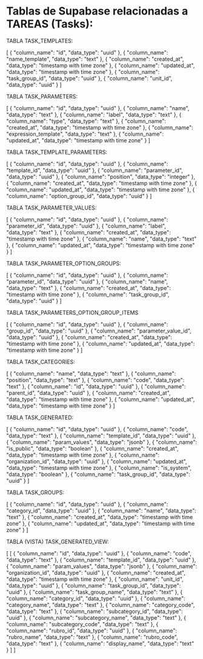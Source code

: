 # Tablas de Supabase relacionadas a TAREAS (Tasks):

TABLA TASK_TEMPLATES:

[
  {
    "column_name": "id",
    "data_type": "uuid"
  },
  {
    "column_name": "name_template",
    "data_type": "text"
  },
  {
    "column_name": "created_at",
    "data_type": "timestamp with time zone"
  },
  {
    "column_name": "updated_at",
    "data_type": "timestamp with time zone"
  },
  {
    "column_name": "task_group_id",
    "data_type": "uuid"
  },
  {
    "column_name": "unit_id",
    "data_type": "uuid"
  }
]

TABLA TASK_PARAMETERS:

[
  {
    "column_name": "id",
    "data_type": "uuid"
  },
  {
    "column_name": "name",
    "data_type": "text"
  },
  {
    "column_name": "label",
    "data_type": "text"
  },
  {
    "column_name": "type",
    "data_type": "text"
  },
  {
    "column_name": "created_at",
    "data_type": "timestamp with time zone"
  },
  {
    "column_name": "expression_template",
    "data_type": "text"
  },
  {
    "column_name": "updated_at",
    "data_type": "timestamp with time zone"
  }
]

TABLA TASK_TEMPLATE_PARAMETERS:

[
  {
    "column_name": "id",
    "data_type": "uuid"
  },
  {
    "column_name": "template_id",
    "data_type": "uuid"
  },
  {
    "column_name": "parameter_id",
    "data_type": "uuid"
  },
  {
    "column_name": "position",
    "data_type": "integer"
  },
  {
    "column_name": "created_at",
    "data_type": "timestamp with time zone"
  },
  {
    "column_name": "updated_at",
    "data_type": "timestamp with time zone"
  },
  {
    "column_name": "option_group_id",
    "data_type": "uuid"
  }
]

TABLA TASK_PARAMETER_VALUES:

[
  {
    "column_name": "id",
    "data_type": "uuid"
  },
  {
    "column_name": "parameter_id",
    "data_type": "uuid"
  },
  {
    "column_name": "label",
    "data_type": "text"
  },
  {
    "column_name": "created_at",
    "data_type": "timestamp with time zone"
  },
  {
    "column_name": "name",
    "data_type": "text"
  },
  {
    "column_name": "updated_at",
    "data_type": "timestamp with time zone"
  }
]

TABLA TASK_PARAMETER_OPTION_GROUPS:

[
  {
    "column_name": "id",
    "data_type": "uuid"
  },
  {
    "column_name": "parameter_id",
    "data_type": "uuid"
  },
  {
    "column_name": "name",
    "data_type": "text"
  },
  {
    "column_name": "created_at",
    "data_type": "timestamp with time zone"
  },
  {
    "column_name": "task_group_id",
    "data_type": "uuid"
  }
]

TABLA TASK_PARAMETERS_OPTION_GROUP_ITEMS

[
  {
    "column_name": "id",
    "data_type": "uuid"
  },
  {
    "column_name": "group_id",
    "data_type": "uuid"
  },
  {
    "column_name": "parameter_value_id",
    "data_type": "uuid"
  },
  {
    "column_name": "created_at",
    "data_type": "timestamp with time zone"
  },
  {
    "column_name": "updated_at",
    "data_type": "timestamp with time zone"
  }
]

TABLA TASK_CATEGORIES:

[
  {
    "column_name": "name",
    "data_type": "text"
  },
  {
    "column_name": "position",
    "data_type": "text"
  },
  {
    "column_name": "code",
    "data_type": "text"
  },
  {
    "column_name": "id",
    "data_type": "uuid"
  },
  {
    "column_name": "parent_id",
    "data_type": "uuid"
  },
  {
    "column_name": "created_at",
    "data_type": "timestamp with time zone"
  },
  {
    "column_name": "updated_at",
    "data_type": "timestamp with time zone"
  }
]

TABLA TASK_GENERATED:

[
  {
    "column_name": "id",
    "data_type": "uuid"
  },
  {
    "column_name": "code",
    "data_type": "text"
  },
  {
    "column_name": "template_id",
    "data_type": "uuid"
  },
  {
    "column_name": "param_values",
    "data_type": "jsonb"
  },
  {
    "column_name": "is_public",
    "data_type": "boolean"
  },
  {
    "column_name": "created_at",
    "data_type": "timestamp with time zone"
  },
  {
    "column_name": "organization_id",
    "data_type": "uuid"
  },
  {
    "column_name": "updated_at",
    "data_type": "timestamp with time zone"
  },
  {
    "column_name": "is_system",
    "data_type": "boolean"
  },
  {
    "column_name": "task_group_id",
    "data_type": "uuid"
  }
]

TABLA TASK_GROUPS:

[
  {
    "column_name": "id",
    "data_type": "uuid"
  },
  {
    "column_name": "category_id",
    "data_type": "uuid"
  },
  {
    "column_name": "name",
    "data_type": "text"
  },
  {
    "column_name": "created_at",
    "data_type": "timestamp with time zone"
  },
  {
    "column_name": "updated_at",
    "data_type": "timestamp with time zone"
  }
]

TABLA (VISTA) TASK_GENERATED_VIEW:

[
[
  {
    "column_name": "id",
    "data_type": "uuid"
  },
  {
    "column_name": "code",
    "data_type": "text"
  },
  {
    "column_name": "template_id",
    "data_type": "uuid"
  },
  {
    "column_name": "param_values",
    "data_type": "jsonb"
  },
  {
    "column_name": "organization_id",
    "data_type": "uuid"
  },
  {
    "column_name": "created_at",
    "data_type": "timestamp with time zone"
  },
  {
    "column_name": "unit_id",
    "data_type": "uuid"
  },
  {
    "column_name": "task_group_id",
    "data_type": "uuid"
  },
  {
    "column_name": "task_group_name",
    "data_type": "text"
  },
  {
    "column_name": "category_id",
    "data_type": "uuid"
  },
  {
    "column_name": "category_name",
    "data_type": "text"
  },
  {
    "column_name": "category_code",
    "data_type": "text"
  },
  {
    "column_name": "subcategory_id",
    "data_type": "uuid"
  },
  {
    "column_name": "subcategory_name",
    "data_type": "text"
  },
  {
    "column_name": "subcategory_code",
    "data_type": "text"
  },
  {
    "column_name": "rubro_id",
    "data_type": "uuid"
  },
  {
    "column_name": "rubro_name",
    "data_type": "text"
  },
  {
    "column_name": "rubro_code",
    "data_type": "text"
  },
  {
    "column_name": "display_name",
    "data_type": "text"
  }
]
]